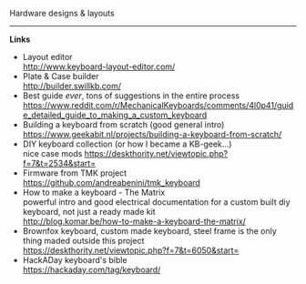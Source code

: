 Hardware designs & layouts

---
**Links**
- Layout editor<br>
  http://www.keyboard-layout-editor.com/
- Plate & Case builder<br>
  http://builder.swillkb.com/
- Best guide *ever*, tons of suggestions in the entire process<br>
  https://www.reddit.com/r/MechanicalKeyboards/comments/4l0p41/guide_detailed_guide_to_making_a_custom_keyboard
- Building a keyboard from scratch (good general intro)<br>
  https://www.geekabit.nl/projects/building-a-keyboard-from-scratch/
- DIY keyboard collection (or how I became a KB-geek...)<br>
  nice case mods https://deskthority.net/viewtopic.php?f=7&t=2534&start=
- Firmware from TMK project<br>
  https://github.com/andreabenini/tmk_keyboard
- How to make a keyboard - The Matrix<br>
  powerful intro and good electrical documentation for a custom built diy keyboard, not just a ready made kit<br>
  http://blog.komar.be/how-to-make-a-keyboard-the-matrix/
- Brownfox keyboard, custom made keyboard, steel frame is the only thing maded outside this project<br>
  https://deskthority.net/viewtopic.php?f=7&t=6050&start=
- HackADay keyboard's bible<br>
  https://hackaday.com/tag/keyboard/
